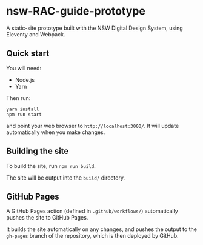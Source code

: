 # nsw-RAC-guide-prototype

A static-site prototype built with the NSW Digital Design System, using Eleventy and Webpack.

## Quick start

You will need:

* Node.js
* Yarn

Then run:

```
yarn install
npm run start
```

and point your web browser to `http://localhost:3000/`. It will update automatically when you make changes.

## Building the site

To build the site, run `npm run build`.

The site will be output into the `build/` directory.

## GitHub Pages

A GitHub Pages action (defined in `.github/workflows/`) automatically pushes the site to GitHub Pages.

It builds the site automatically on any changes, and pushes the output to the `gh-pages` branch of the repository, which is then deployed by GitHub.
